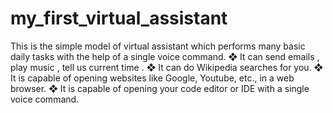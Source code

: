 # my_first_virtual_assistant
This is the simple model of virtual assistant which performs
many basic daily tasks with the help of a single voice command.
❖ It can send emails , play music , tell us current time .
❖ It can do Wikipedia searches for you.
❖ It is capable of opening websites like Google, Youtube, etc., in a web browser.
❖ It is capable of opening your code editor or IDE with a single voice command.
